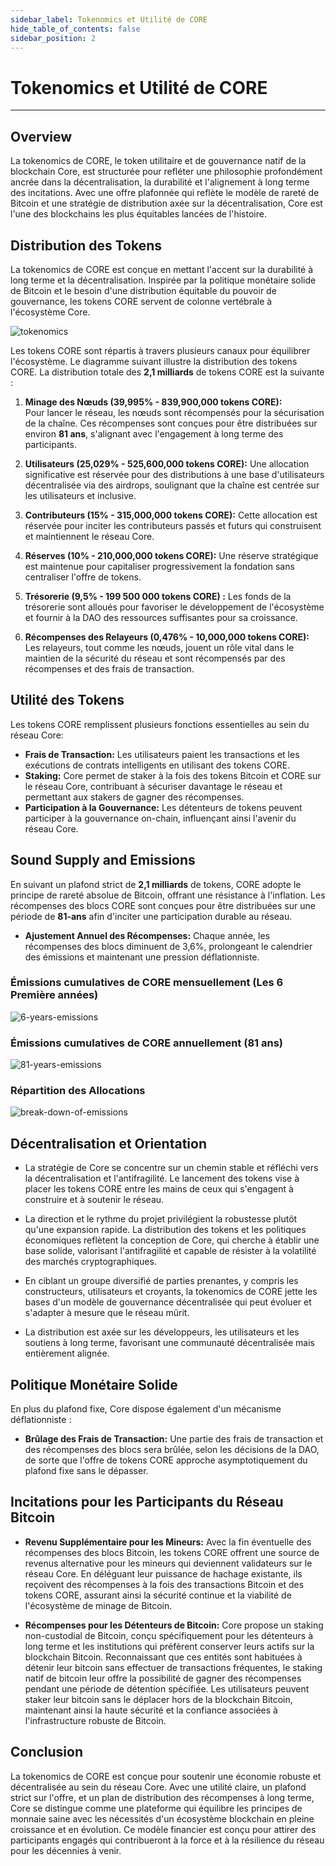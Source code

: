 ```yaml
---
sidebar_label: Tokenomics et Utilité de CORE
hide_table_of_contents: false
sidebar_position: 2
---
```


# Tokenomics et Utilité de CORE

---

## Overview

La tokenomics de CORE, le token utilitaire et de gouvernance natif de la blockchain Core, est structurée pour refléter une philosophie profondément ancrée dans la décentralisation, la durabilité et l'alignement à long terme des incitations. Avec une offre plafonnée qui reflète le modèle de rareté de Bitcoin et une stratégie de distribution axée sur la décentralisation, Core est l'une des blockchains les plus équitables lancées de l'histoire.

## Distribution des Tokens

La tokenomics de CORE est conçue en mettant l'accent sur la durabilité à long terme et la décentralisation. Inspirée par la politique monétaire solide de Bitcoin et le besoin d'une distribution équitable du pouvoir de gouvernance, les tokens CORE servent de colonne vertébrale à l'écosystème Core.

![tokenomics](https://github.com/user-attachments/assets/b30cf0e6-2282-4355-ab96-4f9579099122)

Les tokens CORE sont répartis à travers plusieurs canaux pour équilibrer l'écosystème. Le diagramme suivant illustre la distribution des tokens CORE. La distribution totale des **2,1 milliards** de tokens CORE est la suivante :

1. **Minage des Nœuds (39,995% - 839,900,000 tokens CORE):**\
   Pour lancer le réseau, les nœuds sont récompensés pour la sécurisation de la chaîne. Ces récompenses sont conçues pour être distribuées sur environ **81 ans**, s'alignant avec l'engagement à long terme des participants.

2. **Utilisateurs (25,029% - 525,600,000 tokens CORE):** Une allocation significative est réservée pour des distributions à une base d'utilisateurs décentralisée via des airdrops, soulignant que la chaîne est centrée sur les utilisateurs et inclusive.

3. **Contributeurs (15% - 315,000,000 tokens CORE):** Cette allocation est réservée pour inciter les contributeurs passés et futurs qui construisent et maintiennent le réseau Core.

4. **Réserves (10% - 210,000,000 tokens CORE):** Une réserve stratégique est maintenue pour capitaliser progressivement la fondation sans centraliser l'offre de tokens.

5. **Trésorerie (9,5% - 199 500 000 tokens CORE) :** Les fonds de la trésorerie sont alloués pour favoriser le développement de l'écosystème et fournir à la DAO des ressources suffisantes pour sa croissance.

6. **Récompenses des Relayeurs (0,476% - 10,000,000 tokens CORE):** Les relayeurs, tout comme les nœuds, jouent un rôle vital dans le maintien de la sécurité du réseau et sont récompensés par des récompenses et des frais de transaction.

## Utilité des Tokens

Les tokens CORE remplissent plusieurs fonctions essentielles au sein du réseau Core:

- **Frais de Transaction:** Les utilisateurs paient les transactions et les exécutions de contrats intelligents en utilisant des tokens CORE.
- **Staking:** Core permet de staker à la fois des tokens Bitcoin et CORE sur le réseau Core, contribuant à sécuriser davantage le réseau et permettant aux stakers de gagner des récompenses.
- **Participation à la Gouvernance:** Les détenteurs de tokens peuvent participer à la gouvernance on-chain, influençant ainsi l'avenir du réseau Core.

## Sound Supply and Emissions

En suivant un plafond strict de **2,1 milliards** de tokens, CORE adopte le principe de rareté absolue de Bitcoin, offrant une résistance à l'inflation. Les récompenses des blocs CORE sont conçues pour être distribuées sur une période de **81-ans** afin d'inciter une participation durable au réseau.

- **Ajustement Annuel des Récompenses:** Chaque année, les récompenses des blocs diminuent de 3,6%, prolongeant le calendrier des émissions et maintenant une pression déflationniste.

### Émissions cumulatives de CORE mensuellement (Les 6 Première années)

![6-years-emissions](https://github.com/user-attachments/assets/e6903e1d-b146-4b6f-982d-dd06e6a56cb8)

### Émissions cumulatives de CORE annuellement (81 ans)

![81-years-emissions](https://github.com/user-attachments/assets/8caa5c7a-33ae-4c12-bc71-0512d490eb48)

### Répartition des Allocations

![break-down-of-emissions](https://github.com/user-attachments/assets/12c25190-ae6e-4039-aed6-01c81ea6542f)

## Décentralisation et Orientation

- La stratégie de Core se concentre sur un chemin stable et réfléchi vers la décentralisation et l'antifragilité. Le lancement des tokens vise à placer les tokens CORE entre les mains de ceux qui s'engagent à construire et à soutenir le réseau.

- La direction et le rythme du projet privilégient la robustesse plutôt qu'une expansion rapide. La distribution des tokens et les politiques économiques reflètent la conception de Core, qui cherche à établir une base solide, valorisant l'antifragilité et capable de résister à la volatilité des marchés cryptographiques.

- En ciblant un groupe diversifié de parties prenantes, y compris les constructeurs, utilisateurs et croyants, la tokenomics de CORE jette les bases d'un modèle de gouvernance décentralisée qui peut évoluer et s'adapter à mesure que le réseau mûrit.

- La distribution est axée sur les développeurs, les utilisateurs et les soutiens à long terme, favorisant une communauté décentralisée mais entièrement alignée.

## Politique Monétaire Solide

En plus du plafond fixe, Core dispose également d'un mécanisme déflationniste :

- **Brûlage des Frais de Transaction:** Une partie des frais de transaction et des récompenses des blocs sera brûlée, selon les décisions de la DAO, de sorte que l'offre de tokens CORE approche asymptotiquement du plafond fixe sans le dépasser.

## Incitations pour les Participants du Réseau Bitcoin

- **Revenu Supplémentaire pour les Mineurs:** Avec la fin éventuelle des récompenses des blocs Bitcoin, les tokens CORE offrent une source de revenus alternative pour les mineurs qui deviennent validateurs sur le réseau Core. En déléguant leur puissance de hachage existante, ils reçoivent des récompenses à la fois des transactions Bitcoin et des tokens CORE, assurant ainsi la sécurité continue et la viabilité de l'écosystème de minage de Bitcoin.

- **Récompenses pour les Détenteurs de Bitcoin:** Core propose un staking non-custodial de Bitcoin, conçu spécifiquement pour les détenteurs à long terme et les institutions qui préfèrent conserver leurs actifs sur la blockchain Bitcoin. Reconnaissant que ces entités sont habituées à détenir leur bitcoin sans effectuer de transactions fréquentes, le staking natif de bitcoin leur offre la possibilité de gagner des récompenses pendant une période de détention spécifiée. Les utilisateurs peuvent staker leur bitcoin sans le déplacer hors de la blockchain Bitcoin, maintenant ainsi la haute sécurité et la confiance associées à l'infrastructure robuste de Bitcoin.

## Conclusion

La tokenomics de CORE est conçue pour soutenir une économie robuste et décentralisée au sein du réseau Core. Avec une utilité claire, un plafond strict sur l'offre, et un plan de distribution des récompenses à long terme, Core se distingue comme une plateforme qui équilibre les principes de monnaie saine avec les nécessités d'un écosystème blockchain en pleine croissance et en évolution. Ce modèle financier est conçu pour attirer des participants engagés qui contribueront à la force et à la résilience du réseau pour les décennies à venir.
